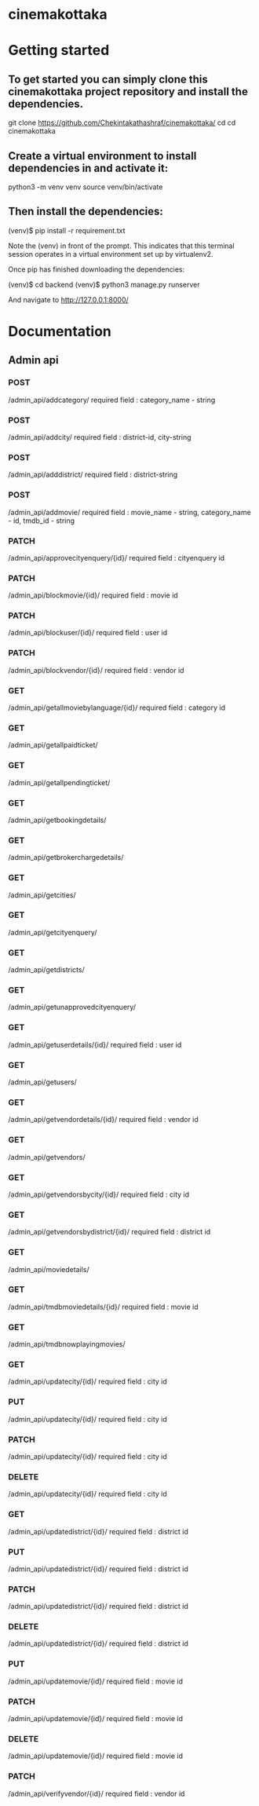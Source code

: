 # cinemakottaka

# Getting started

## To get started you can simply clone this cinemakottaka project repository and install the dependencies.



git clone https://github.com/Chekintakathashraf/cinemakottaka/
cd cd cinemakottaka

## Create a virtual environment to install dependencies in and activate it:

python3 -m venv venv
source venv/bin/activate

## Then install the dependencies:

(venv)$ pip install -r requirement.txt

Note the (venv) in front of the prompt. This indicates that this terminal session operates in a virtual environment set up by virtualenv2.

Once pip has finished downloading the dependencies:

(venv)$ cd backend
(venv)$ python3 manage.py runserver

And navigate to http://127.0.0.1:8000/

# Documentation
## Admin api

### POST
/admin_api/addcategory/
required field : category_name - string

### POST
/admin_api/addcity/
required field : district-id, city-string

### POST
/admin_api/adddistrict/
required field : district-string

### POST
/admin_api/addmovie/
required field : movie_name - string, category_name - id, tmdb_id - string

### PATCH
/admin_api/approvecityenquery/{id}/
required field : cityenquery id

### PATCH
/admin_api/blockmovie/{id}/
required field : movie id

### PATCH
/admin_api/blockuser/{id}/
required field : user id

### PATCH
/admin_api/blockvendor/{id}/
required field : vendor id

### GET
/admin_api/getallmoviebylanguage/{id}/
required field : category id

### GET
/admin_api/getallpaidticket/

### GET
/admin_api/getallpendingticket/

### GET
/admin_api/getbookingdetails/

### GET
/admin_api/getbrokerchargedetails/

### GET
/admin_api/getcities/

### GET
/admin_api/getcityenquery/

### GET
/admin_api/getdistricts/

### GET
/admin_api/getunapprovedcityenquery/

### GET
/admin_api/getuserdetails/{id}/
required field : user id

### GET
/admin_api/getusers/

### GET
/admin_api/getvendordetails/{id}/
required field : vendor id

### GET
/admin_api/getvendors/

### GET
/admin_api/getvendorsbycity/{id}/
required field : city id

### GET
/admin_api/getvendorsbydistrict/{id}/
required field : district id

### GET
/admin_api/moviedetails/

### GET
/admin_api/tmdbmoviedetails/{id}/
required field : movie id

### GET
/admin_api/tmdbnowplayingmovies/

### GET
/admin_api/updatecity/{id}/
required field : city id

### PUT
/admin_api/updatecity/{id}/
required field : city id

### PATCH
/admin_api/updatecity/{id}/
required field : city id

### DELETE
/admin_api/updatecity/{id}/
required field : city id

### GET
/admin_api/updatedistrict/{id}/
required field : district id

### PUT
/admin_api/updatedistrict/{id}/
required field : district id

### PATCH
/admin_api/updatedistrict/{id}/
required field : district id

### DELETE
/admin_api/updatedistrict/{id}/
required field : district id

### PUT
/admin_api/updatemovie/{id}/
required field : movie id

### PATCH
/admin_api/updatemovie/{id}/
required field : movie id

### DELETE
/admin_api/updatemovie/{id}/
required field : movie id

### PATCH
/admin_api/verifyvendor/{id}/
required field : vendor id
